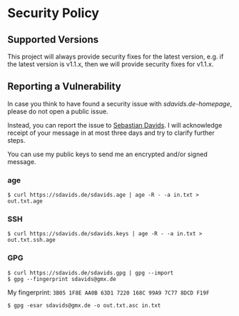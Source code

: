 # Security Policy

## Supported Versions

This project will always provide security fixes for the latest version, e.g. if
the latest version is v1.1.x, then we will provide security fixes for v1.1.x.

## Reporting a Vulnerability

In case you think to have found a security issue with
_sdavids.de-homepage_, please do not open a public issue.

Instead, you can report the issue to [Sebastian Davids](mailto:sdavids@gmx.de).
I will acknowledge receipt of your message in at most three days and try to
clarify further steps.

You can use my public keys to send me an encrypted and/or signed message.

### age

```shell
$ curl https://sdavids.de/sdavids.age | age -R - -a in.txt > out.txt.age
```

### SSH

```shell
$ curl https://sdavids.de/sdavids.keys | age -R - -a in.txt > out.txt.ssh.age
```

### GPG

```shell
$ curl https://sdavids.de/sdavids.gpg | gpg --import
$ gpg --fingerprint sdavids@gmx.de
```

My fingerprint: `3B05 1F8E AA0B 63D1 7220 168C 99A9 7C77 8DCD F19F`

```shell
$ gpg -esar sdavids@gmx.de -o out.txt.asc in.txt
```

